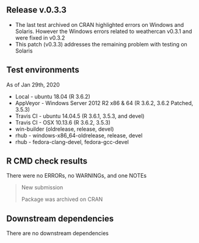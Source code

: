 ## Release v.0.3.3

* The last test archived on CRAN highlighted errors on Windows and Solaris. 
  However the Windows errors related to weathercan v0.3.1 and were fixed in v0.3.2
* This patch (v0.3.3) addresses the remaining problem with testing on Solaris

## Test environments
As of Jan 29th, 2020

* Local - ubuntu 18.04 (R 3.6.2)
* AppVeyor - Windows Server 2012 R2 x86 & 64 (R 3.6.2, 3.6.2 Patched, 3.5.3)
* Travis CI - ubuntu 14.04.5 (R 3.6.1, 3.5.3, and devel)
* Travis CI - OSX 10.13.6 (R 3.6.2,  3.5.3)
* win-builder (oldrelease, release, devel)
* rhub - windows-x86_64-oldrelease, release, devel
* rhub - fedora-clang-devel, fedora-gcc-devel

## R CMD check results

There were no ERRORs, no WARNINGs, and one NOTEs

> New submission
> 
> Package was archived on CRAN

## Downstream dependencies

There are no downstream dependencies
